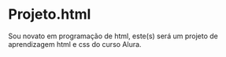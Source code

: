 # Projeto.html
Sou novato em programação de html, este(s) será um projeto de aprendizagem html e css do curso Alura.
